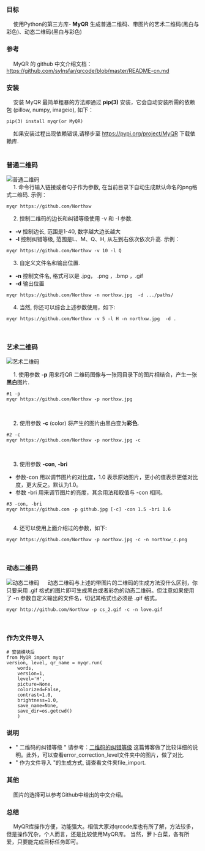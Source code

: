 ### 目标
&emsp; 使用Python的第三方库- **MyQR** 生成普通二维码、带图片的艺术二维码(黑白与彩色)、动态二维码(黑白与彩色)

### 参考
&emsp; MyQR 的 github 中文介绍文档：https://github.com/sylnsfar/qrcode/blob/master/README-cn.md

### 安装
&emsp; 安装 MyQR 最简单粗暴的方法即通过 **pip(3)** 安装，它会自动安装所需的依赖包 (pillow, numpy, imageio), 如下：
```
pip(3) install myqr(or MyQR)
```
&emsp; 如果安装过程出现依赖错误,请移步至 https://pypi.org/project/MyQR 下载依赖库.    
<br/>

### 普通二维码
![普通二维码](https://github.com/sylnsfar/qrcode/blob/master/example/0.png)    
&emsp; 1. 命令行输入链接或者句子作为参数, 在当前目录下自动生成默认命名的png格式二维码. 示例：
```
myqr https://github.com/Northxw
```
&emsp; 2. 控制二维码的边长和纠错等级使用 -v 和 -l 参数.
+ **-v** 控制边长, 范围是1-40, 数字越大边长越大
+ **-l** 控制纠错等级, 范围是L、M、Q、H, 从左到右依次依次升高. 示例：
```
myqr https://github.com/Northxw -v 10 -l Q
```
&emsp; 3. 自定义文件名和输出位置.
+ **-n** 控制文件名, 格式可以是 .jpg， .png ，.bmp ，.gif
+ **-d** 输出位置
```
myqr https://github.com/Northxw -n northxw.jpg  -d .../paths/
```
&emsp; 4. 当然, 你还可以综合上述参数使用，如下:
```
myqr https://github.com/Northxw -v 5 -l H -n northxw.jpg  -d .
```
<br/>

### 艺术二维码
![艺术二维码](https://github.com/sylnsfar/qrcode/raw/master/example/2.png)   

&emsp; 1. 使用参数 **-p** 用来将QR 二维码图像与一张同目录下的图片相结合，产生一张**黑白**图片.
```
#1 -p
myqr https://github.com/Northxw -p northxw.jpg
```
<br/>

&emsp; 2. 使用参数 **-c** (color) 将产生的图片由黑白变为**彩色**.
```
#2 -c
myqr https://github.com/Northxw -p northxw.jpg -c
```
<br/>

&emsp; 3. 使用参数 **-con**, **-bri**
+ 参数-con 用以调节图片的对比度，1.0 表示原始图片，更小的值表示更低对比度，更大反之。默认为1.0。
+ 参数 -bri 用来调节图片的亮度，其余用法和取值与 -con 相同。
```
#3 -con, -bri
myqr https://github.com -p github.jpg [-c] -con 1.5 -bri 1.6
```
<br>
&emsp; 4. 还可以使用上面介绍过的参数，如下:

```
myqr https://github.com/Northxw -p northxw.jpg -c -n northxw_c.png
```
<br/>

### 动态二维码
![动态二维码](https://github.com/sylnsfar/qrcode/raw/master/example/zootopia_qrcode.gif)
&emsp; 动态二维码与上述的带图片的二维码的生成方法没什么区别，你只要采用 .gif 格式的图片即可生成黑白或者彩色的动态二维码。但注意如果使用了 -n 参数自定义输出的文件名，切记其格式也必须是 .gif 格式。

```
myqr http://github.com/Northxw -p cs_2.gif -c -n love.gif
```
<br/>

### 作为文件导入

```
# 安装模块后
from MyQR import myqr
version, level, qr_name = myqr.run(
	words,
    version=1,
    level='H',
    picture=None,
    colorized=False,
    contrast=1.0,
    brightness=1.0,
    save_name=None,
    save_dir=os.getcwd()
	)
```

### 说明
+ " 二维码的纠错等级 " 请参考：[二维码的纠错等级](https://blog.csdn.net/johnsuna/article/details/8864046?utm_source=blogxgwz0) 这篇博客做了比较详细的说明。此外，可以查看error_correction_level文件夹中的图片，做了对比.
+ " 作为文件导入 "的生成方式, 请查看文件夹file_import.

### 其他
&emsp; 图片的选择可以参考Github中给出的中文介绍。

### 总结
&emsp; MyQR库操作方便，功能强大。相信大家对qrcode库也有所了解，方法较多，但是操作冗杂，个人而言，还是比较使用MyQR库。
    当然，萝卜白菜，各有所爱，只要能完成目标任务即可。












